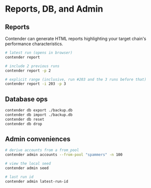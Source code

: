 # Reports, DB, and Admin

## Reports

Contender can generate HTML reports highlighting your target chain's performance characteristics.

```bash
# latest run (opens in browser)
contender report

# include 2 previous runs
contender report -p 2

# explicit range (inclusive, run #203 and the 3 runs before that)
contender report -i 203 -p 3
```

## Database ops

```bash
contender db export ./backup.db
contender db import ./backup.db
contender db reset
contender db drop
```

## Admin conveniences

```bash
# derive accounts from a from_pool
contender admin accounts --from-pool "spammers" -n 100

# view the local seed
contender admin seed

# last run id
contender admin latest-run-id
```

<!-- Auto-update: 2025-10-17T13:28:23.225442 -->
